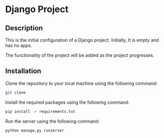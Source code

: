 # Django Project

## Description
This is the initial configuration of a Django project. Initially, It
is empty and has no apps. 

The functionality of the project will be added as the project progresses.

## Installation
Clone the repository to your local machine using the following command:
```bash
git clone
```
Install the required packages using the following command:
```bash
pip install -r requirements.txt
```
Run the server using the following command:
```bash
python manage.py runserver
```